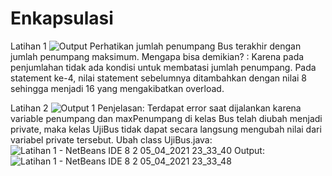 # Enkapsulasi
Latihan 1
![Output](https://user-images.githubusercontent.com/85090045/120136560-9f17f980-c1fc-11eb-94c4-7bd375823f60.png)
Perhatikan jumlah penumpang Bus terakhir dengan jumlah penumpang maksimum. Mengapa bisa demikian? : Karena pada penjumlahan tidak ada kondisi untuk membatasi jumlah penumpang. Pada statement ke-4, nilai statement sebelumnya ditambahkan dengan nilai 8 sehingga menjadi 16 yang mengakibatkan overload.

Latihan 2
![Output 1](https://user-images.githubusercontent.com/85090045/120137095-c4593780-c1fd-11eb-9c72-04f2f7d92102.png)
Penjelasan: Terdapat error saat dijalankan karena variable penumpang dan maxPenumpang di kelas Bus telah diubah menjadi private, maka kelas UjiBus tidak dapat secara langsung mengubah nilai dari variabel private tersebut. 
Ubah class UjiBus.java:
![Latihan 1 - NetBeans IDE 8 2 05_04_2021 23_33_40](https://user-images.githubusercontent.com/85090045/120137527-bb1c9a80-c1fe-11eb-814b-5efcd68e7371.png)
Output:
![Latihan 1 - NetBeans IDE 8 2 05_04_2021 23_33_48](https://user-images.githubusercontent.com/85090045/120137546-c96ab680-c1fe-11eb-87e8-41f2a2126bc2.png)
